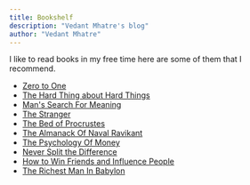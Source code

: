 ```yaml
---
title: Bookshelf
description: "Vedant Mhatre's blog"
author: "Vedant Mhatre"
---
```


I like to read books in my free time here are some of them that I recommend.

- <a href="https://www.amazon.in/Zero-One-Start-Build-Future/dp/0753555190/" target="_blank" rel="noopener noreferrer">Zero to One</a>
- <a href="https://www.amazon.in/Hard-Thing-about-Building-Business/dp/0062273205/" target="_blank" rel="noopener noreferrer">The Hard Thing about Hard Things</a>
- <a href="https://www.amazon.in/Mans-Search-Meaning-Viktor-Frankl/dp/1846041244/" target="_blank" rel="noopener noreferrer">Man's Search For Meaning</a>
- <a href="https://www.amazon.in/Stranger-ALBERT-CAMUS-Vintage-International/dp/0679720200/" target="_blank" rel="noopener noreferrer">The Stranger</a>
- <a href="https://www.amazon.in/gp/product/0812982401/" target="_blank" rel="noopener noreferrer">The Bed of Procrustes</a>
- <a href="https://www.amazon.in/gp/product/9354893899/" target="_blank" rel="noopener noreferrer">The Almanack Of Naval Ravikant</a>
- <a href="https://www.amazon.in/gp/product/9390166268/" target="_blank" rel="noopener noreferrer">The Psychology Of Money</a>
- <a href="https://www.amazon.in/Never-Split-Difference-Negotiating-Depended/dp/1847941494/" target="_blank" rel="noopener noreferrer">Never Split the Difference</a>
- <a href="https://www.amazon.in/How-Win-Friends-Influence-People/dp/8194790891/" target="_blank" rel="noopener noreferrer">How to Win Friends and Influence People</a>
- <a href="https://www.amazon.in/Richest-Man-Babylon-George-Clason/dp/9388144317/" target="_blank" rel="noopener noreferrer">The Richest Man In Babylon</a>
